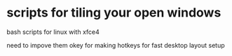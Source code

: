 # scripts for tiling your open windows
bash scripts for linux with xfce4

need to impove them
okey for making hotkeys for fast desktop layout setup

